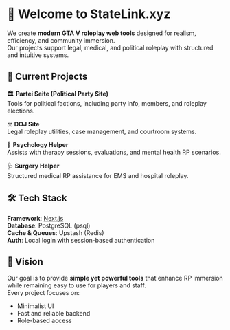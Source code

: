 # 👋 Welcome to StateLink.xyz

We create **modern GTA V roleplay web tools** designed for realism, efficiency, and community immersion.  
Our projects support legal, medical, and political roleplay with structured and intuitive systems.

## 🚀 Current Projects
🏛️ **Partei Seite (Political Party Site)**  
Tools for political factions, including party info, members, and roleplay elections.  

⚖️ **DOJ Site**  
Legal roleplay utilities, case management, and courtroom systems.  

🧠 **Psychology Helper**  
Assists with therapy sessions, evaluations, and mental health RP scenarios.  

🩺 **Surgery Helper**  
Structured medical RP assistance for EMS and hospital roleplay.  

## 🛠️ Tech Stack
**Framework**: [Next.js](https://nextjs.org/)  
**Database**: PostgreSQL (psql)  
**Cache & Queues**: Upstash (Redis)  
**Auth**: Local login with session-based authentication  

## 🎯 Vision
Our goal is to provide **simple yet powerful tools** that enhance RP immersion while remaining easy to use for players and staff.  
Every project focuses on:  
- Minimalist UI  
- Fast and reliable backend  
- Role-based access  
 
